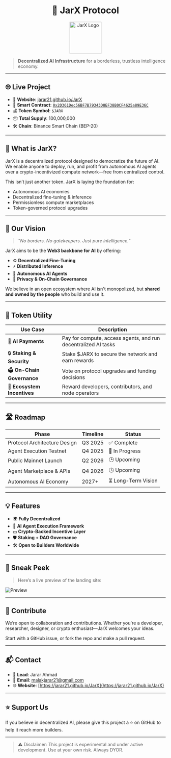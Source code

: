 <h1 align="center">🚀 JarX Protocol</h1>
<p align="center">
  <img src="https://jarar21.github.io/JarX/assets/logo.png" alt="JarX Logo" width="100"/>
</p>

> **Decentralized AI Infrastructure** for a borderless, trustless intelligence economy.

---

## 🌐 Live Project

- 🔗 **Website**: [jarar21.github.io/JarX](https://jarar21.github.io/JarX/)
- 📜 **Smart Contract**: [`0x2D361Dec56BF7B79343D8EF38B0CF4625a89E36C`](https://bscscan.com/token/0x2D361Dec56BF7B79343D8EF38B0CF4625a89E36C)
- 💰 **Token Symbol**: `$JARX`
- 📦 **Total Supply**: 100,000,000
- 🛠️ **Chain**: Binance Smart Chain (BEP-20)

---

## 🚀 What is JarX?

JarX is a decentralized protocol designed to democratize the future of AI. We enable anyone to deploy, run, and profit from autonomous AI agents over a crypto-incentivized compute network—free from centralized control.

This isn’t just another token. JarX is laying the foundation for:

- Autonomous AI economies
- Decentralized fine-tuning & inference
- Permissionless compute marketplaces
- Token-governed protocol upgrades

---

## 🔮 Our Vision

> *“No borders. No gatekeepers. Just pure intelligence.”*

JarX aims to be the **Web3 backbone for AI** by offering:

- ⚙️ **Decentralized Fine-Tuning**
- ⚡ **Distributed Inference**
- 🤖 **Autonomous AI Agents**
- 🔐 **Privacy & On-Chain Governance**

We believe in an open ecosystem where AI isn't monopolized, but **shared and owned by the people** who build and use it.

---

## 🧬 Token Utility

| Use Case                  | Description |
|---------------------------|-------------|
| 💸 **AI Payments**         | Pay for compute, access agents, and run decentralized AI tasks |
| 🔒 **Staking & Security**  | Stake $JARX to secure the network and earn rewards |
| 🗳️ **On-Chain Governance** | Vote on protocol upgrades and funding decisions |
| 🎁 **Ecosystem Incentives**| Reward developers, contributors, and node operators |

---

## 🛣️ Roadmap

| Phase                          | Timeline     | Status     |
|-------------------------------|--------------|------------|
| Protocol Architecture Design  | Q3 2025      | ✅ Complete |
| Agent Execution Testnet       | Q4 2025      | 🔄 In Progress |
| Public Mainnet Launch         | Q2 2026      | 🕒 Upcoming |
| Agent Marketplace & APIs      | Q4 2026      | 🕒 Upcoming |
| Autonomous AI Economy         | 2027+        | ⏳ Long-Term Vision |

---

## 💡 Features

- 🌍 **Fully Decentralized**
- 🧠 **AI Agent Execution Framework**
- 💵 **Crypto-Backed Incentive Layer**
- 🛡️ **Staking + DAO Governance**
- 🛠️ **Open to Builders Worldwide**

---

## 📸 Sneak Peek

> Here’s a live preview of the landing site:

![Preview](https://jarar21.github.io/JarX/assets/preview.png)

---

## 🤝 Contribute

We’re open to collaboration and contributions. Whether you're a developer, researcher, designer, or crypto enthusiast—JarX welcomes your ideas.

Start with a GitHub issue, or fork the repo and make a pull request.

---

## 📬 Contact

- 💼 **Lead**: Jarar Ahmad  
- 📧 **Email**: [malakjarar21@gmail.com](mailto:malakjarar21@gmail.com)  
- 🌐 **Website**: [https://jarar21.github.io/JarX](https://jarar21.github.io/JarX)

---

## ⭐️ Support Us

If you believe in decentralized AI, please give this project a ⭐️ on GitHub to help it reach more builders.

---

> ⚠️ Disclaimer: This project is experimental and under active development. Use at your own risk. Always DYOR.
